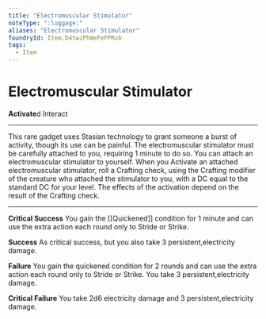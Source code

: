 ```yaml
---
title: "Electromuscular Stimulator"
noteType: ":luggage:"
aliases: "Electromuscular Stimulator"
foundryId: Item.D4twiPhWeFeFPRvb
tags:
  - Item
---
```


# Electromuscular Stimulator

**Activate**d Interact

* * *

This rare gadget uses Stasian technology to grant someone a burst of activity, though its use can be painful. The electromuscular stimulator must be carefully attached to you, requiring 1 minute to do so. You can attach an electromuscular stimulator to yourself. When you Activate an attached electromuscular stimulator, roll a Crafting check, using the Crafting modifier of the creature who attached the stimulator to you, with a DC equal to the standard DC for your level. The effects of the activation depend on the result of the Crafting check.

* * *

**Critical Success** You gain the [[Quickened]] condition for 1 minute and can use the extra action each round only to Stride or Strike.

**Success** As critical success, but you also take 3 persistent,electricity damage.

**Failure** You gain the quickened condition for 2 rounds and can use the extra action each round only to Stride or Strike. You take 3 persistent,electricity damage.

**Critical Failure** You take 2d6 electricity damage and 3 persistent,electricity damage.
